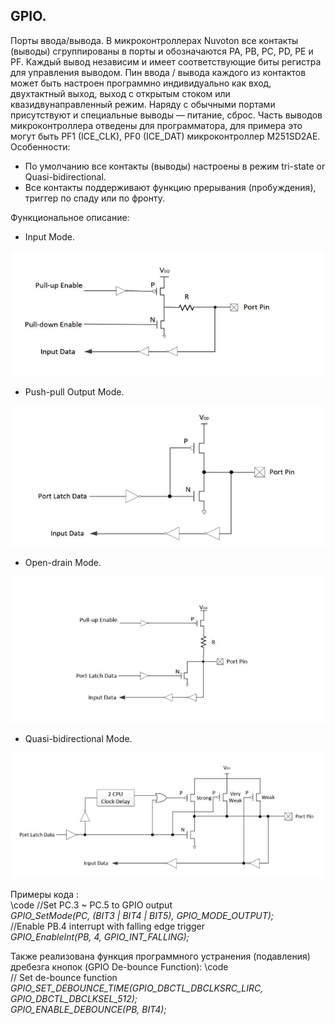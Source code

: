 ## GPIO.  
Порты ввода/вывода. В микроконтроллерах Nuvoton все контакты (выводы) сгруппированы в порты и обозначаются PA, PB, PC, PD, PE и PF.  Каждый вывод независим и имеет соответствующие биты регистра для управления выводом. Пин ввода / вывода каждого из контактов может быть настроен программно индивидуально как вход, двухтактный выход, выход с открытым стоком или квазидвунаправленный режим. Наряду с обычными портами присутствуют и специальные выводы — питание, сброс. Часть выводов микроконтроллера отведены для программатора, для примера это могут быть PF1 (ICE_CLK), PF0 (ICE_DAT) микроконтроллер M251SD2AE.  
Особенности:
+  По умолчанию все контакты (выводы) настроены в режим tri-state or Quasi-bidirectional.  
+  Все контакты поддерживают функцию прерывания (пробуждения), триггер по спаду или по фронту.   

Функциональное описание:

+  Input Mode.  

![alt-текст](https://github.com/PivnevNikolay/Nuvoton-Development-Tool/blob/master/NuMaker_Code/002_GPIO_Pin/photos/001_Input%20Mode.jpg "")   

+  Push-pull Output Mode.   

![alt-текст](https://github.com/PivnevNikolay/Nuvoton-Development-Tool/blob/master/NuMaker_Code/002_GPIO_Pin/photos/002_%20Push-Pull%20Output.jpg "")    

+  Open-drain Mode.  

![alt-текст](https://github.com/PivnevNikolay/Nuvoton-Development-Tool/blob/master/NuMaker_Code/002_GPIO_Pin/photos/003_%20Open-Drain%20Output.jpg "")    

+  Quasi-bidirectional Mode.  

![alt-текст](https://github.com/PivnevNikolay/Nuvoton-Development-Tool/blob/master/NuMaker_Code/002_GPIO_Pin/photos/004_Quasi-Bidirectional%20IO%20Mode.jpg "")   

Примеры кода :  
\code
//Set PC.3 ~ PC.5 to GPIO output   
*GPIO_SetMode(PC, (BIT3 | BIT4 | BIT5), GPIO_MODE_OUTPUT);*  
//Enable PB.4 interrupt with falling edge trigger  
*GPIO_EnableInt(PB, 4, GPIO_INT_FALLING);*  

Также реализована функция программного устранения (подавления) дребезга кнопок (GPIO De-bounce Function):
\code  
// Set de-bounce function  
*GPIO_SET_DEBOUNCE_TIME(GPIO_DBCTL_DBCLKSRC_LIRC, GPIO_DBCTL_DBCLKSEL_512);*  
*GPIO_ENABLE_DEBOUNCE(PB, BIT4);*  

